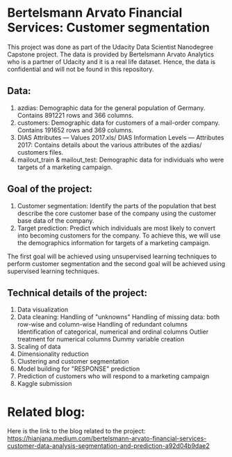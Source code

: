 # Bertelsmann Arvato Financial Services: Customer segmentation

This project was done as part of the Udacity Data Scientist Nanodegree Capstone project. The data is provided by Bertelsmann Arvato Analytics who is a partner of Udacity and it is a real life dataset. Hence, the data is confidential and will not be found in this repository.

## Data:

1) azdias: Demographic data for the general population of Germany. Contains 891221 rows and 366 columns.
2) customers: Demographic data for customers of a mail-order company. Contains 191652 rows and 369 columns.
3) DIAS Attributes — Values 2017.xls/ DIAS Information Levels — Attributes 2017: Contains details about the various attributes of the azdias/ customers files.
4) mailout_train & mailout_test: Demographic data for individuals who were targets of a marketing campaign.

## Goal of the project:

1) Customer segmentation: Identify the parts of the population that best describe the core customer base of the company using the customer base data of the company.
2) Target prediction: Predict which individuals are most likely to convert into becoming customers for the company. To achieve this, we will use the demographics information for      targets of a marketing campaign.

The first goal will be achieved using unsupervised learning techniques to perform customer segmentation and the second goal will be achieved using supervised learning techniques.

## Technical details of the project:

1) Data visualization
2) Data cleaning:
         Handling of "unknowns"
         Handling of missing data: both row-wise and column-wise
         Handling of redundant columns
         Identification of categorical, numerical and ordinal columns
         Outlier treatment for numerical columns
         Dummy variable creation
 3) Scaling of data
 4) Dimensionality reduction
 5) Clustering and customer segmentation
 6) Model building for "RESPONSE" prediction
 7) Prediction of customers who will respond to a marketing campaign
 8) Kaggle submission
          

# Related blog:
Here is the link to the blog related to the project: https://hianjana.medium.com/bertelsmann-arvato-financial-services-customer-data-analysis-segmentation-and-prediction-a92d04b9dae2


